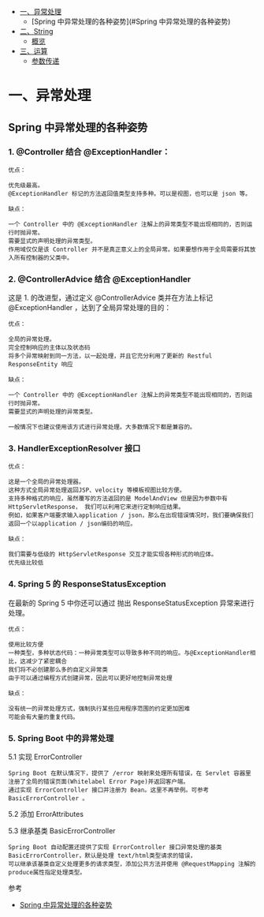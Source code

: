 <!-- GFM-TOC -->
* [一、异常处理](#一异常处理)
    * [Spring 中异常处理的各种姿势](#Spring 中异常处理的各种姿势)
* [二、String](#二string)
    * [概览](#概览)
* [三、运算](#三运算)
    * [参数传递](#参数传递)
<!-- GFM-TOC -->


# 一、异常处理


## Spring 中异常处理的各种姿势

### 1. @Controller 结合 @ExceptionHandler：

```
优点：

优先级最高。
@ExceptionHandler 标记的方法返回值类型支持多种。可以是视图，也可以是 json 等。

缺点：

一个 Controller 中的 @ExceptionHandler 注解上的异常类型不能出现相同的，否则运行时抛异常。
需要显式的声明处理的异常类型。
作用域仅仅是该 Controller 并不是真正意义上的全局异常。如果要想作用于全局需要将其放入所有控制器的父类中。
```

### 2. @ControllerAdvice 结合 @ExceptionHandler

这是 1. 的改进型，通过定义 @ControllerAdvice 类并在方法上标记 @ExceptionHandler ，达到了全局异常处理的目的：

```
优点：

全局的异常处理。
完全控制响应的主体以及状态码
将多个异常映射到同一方法，以一起处理，并且它充分利用了更新的 Restful ResponseEntity 响应

缺点：

一个 Controller 中的 @ExceptionHandler 注解上的异常类型不能出现相同的，否则运行时抛异常。
需要显式的声明处理的异常类型。

一般情况下也建议使用该方式进行异常处理。大多数情况下都是兼容的。
```

### 3. HandlerExceptionResolver 接口

```
优点：

这是一个全局的异常处理器。
这种方式全局异常处理返回JSP、velocity 等模板视图比较方便。
支持多种格式的响应，虽然覆写的方法返回的是 ModelAndView 但是因为参数中有 HttpServletResponse， 我们可以利用它来进行定制响应结果。
例如，如果客户端要求输入application / json，那么在出现错误情况时，我们要确保我们返回一个以application / json编码的响应。

缺点：

我们需要与低级的 HttpServletResponse 交互才能实现各种形式的响应体。
优先级比较低
```
### 4. Spring 5 的 ResponseStatusException

在最新的 Spring 5 中你还可以通过 抛出 ResponseStatusException 异常来进行处理。

```
优点：

使用比较方便
一种类型，多种状态代码：一种异常类型可以导致多种不同的响应。与@ExceptionHandler相比，这减少了紧密耦合
我们将不必创建那么多的自定义异常类
由于可以通过编程方式创建异常，因此可以更好地控制异常处理

缺点：

没有统一的异常处理方式，强制执行某些应用程序范围的约定更加困难
可能会有大量的重复代码。
```

### 5. Spring Boot 中的异常处理

5.1 实现 ErrorController
```
Spring Boot 在默认情况下，提供了 /error 映射来处理所有错误，在 Servlet 容器里注册了全局的错误页面(Whitelabel Error Page)并返回客户端。
通过实现 ErrorController 接口并注册为 Bean。这里不再举例。可参考 BasicErrorController 。
```
5.2 添加 ErrorAttributes

5.3 继承基类 BasicErrorController
```
Spring Boot 自动配置还提供了实现 ErrorController 接口异常处理的基类 BasicErrorController，默认是处理 text/html类型请求的错误，
可以继承该基类自定义处理更多的请求类型，添加公共方法并使用 @RequestMapping 注解的 produce属性指定处理类型。
```
参考
- [Spring 中异常处理的各种姿势](https://www.toutiao.com/a6760461717714502148/)
